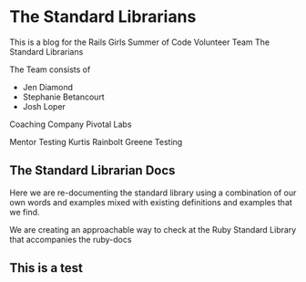 # The Standard Librarians

This is a blog for the Rails Girls Summer of Code Volunteer Team The Standard Librarians

The Team consists of
* Jen Diamond
* Stephanie Betancourt
* Josh Loper

Coaching Company
  Pivotal Labs

Mentor
  Testing Kurtis Rainbolt Greene Testing

## The Standard Librarian Docs

Here we are re-documenting the standard library using a combination of our own words and examples mixed with existing definitions and examples that we find.

We are creating an approachable way to check at the Ruby Standard Library that accompanies the ruby-docs 

## This is a test


